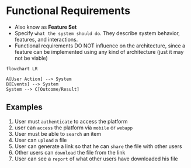 # Functional Requirements

- Also know as **Feature Set**
- Specify `what the system should do`. They describe system behavior, features, and interactions.
- Functional requirements DO NOT influence on the architecture, since a feature can be implemented using any kind of architecture (just it may not be viable)

```mermaid
flowchart LR

A[User Action] --> System
B[Events] --> System
System --> C[Outcome/Result]
```

## Examples

1. User must `authenticate` to access the platform
2. user can `access` the platform via `mobile` or `webapp`
3. User must be able to `search` an item
4. User can `upload` a file
5. User can generate a link so that he can `share` the file with other users
6. Other users can `download` the file from the link
7. User can see a `report` of what other users have downloaded his file
